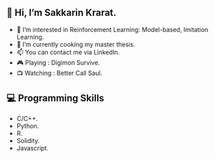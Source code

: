 ## 👋 Hi, I’m Sakkarin Krarat.
- 👀 I’m interested in Reinforcement Learning: Model-based, Imitation Learning.
- 🌱 I’m currently cooking my master thesis.
- 📫 You can contact me via LinkedIn.
- 🎮 Playing : Digimon Survive.
- :tv: Watching : Better Call Saul.

## 💻 Programming Skills
- C/C++.
- Python.
- R.
- Solidity.
- Javascript.


<!---
SakkarinKt/SakkarinKt is a ✨ special ✨ repository because its `README.md` (this file) appears on your GitHub profile.
You can click the Preview link to take a look at your changes.
--->
